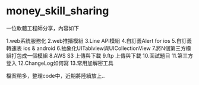 # money_skill_sharing
一位軟體工程師分享，內容如下

1.web系統服務化
2.web推播模組
3.Line API模組
4.自訂義Alert for ios
5.自訂義轉速表 ios & android
6.抽象化UITablview與UICollectionView
7.將N個第三方模組打包成一個模組
8.AWS S3 上傳與下載
9.ftp 上傳與下載
10.面試題目
11.第三方登入
12.ChangeLog如何寫
13.常用加解密工具



檔案稍多，整理code中，近期將陸續放上..

